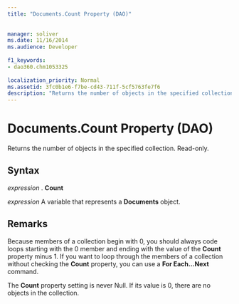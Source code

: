 ```yaml
---
title: "Documents.Count Property (DAO)"
  
  
manager: soliver
ms.date: 11/16/2014
ms.audience: Developer
 
f1_keywords:
- dao360.chm1053325
  
localization_priority: Normal
ms.assetid: 3fc0b1e6-f7be-cd43-711f-5cf5763fe7f6
description: "Returns the number of objects in the specified collection. Read-only."
---
```


# Documents.Count Property (DAO)

Returns the number of objects in the specified collection. Read-only.
  
## Syntax

 *expression*  . **Count**
  
 *expression*  A variable that represents a **Documents** object. 
  
## Remarks

Because members of a collection begin with 0, you should always code loops starting with the 0 member and ending with the value of the **Count** property minus 1. If you want to loop through the members of a collection without checking the **Count** property, you can use a **For Each...Next** command. 
  
The **Count** property setting is never Null. If its value is 0, there are no objects in the collection. 
  

